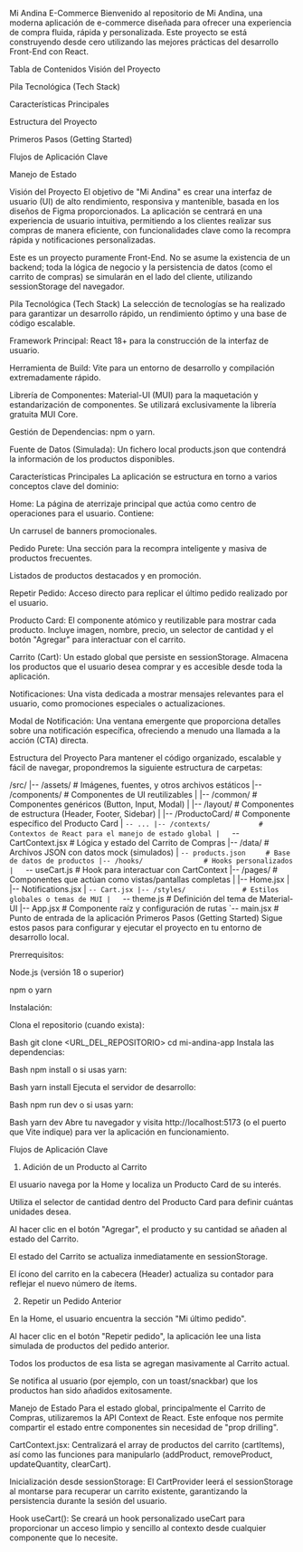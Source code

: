 Mi Andina E-Commerce
Bienvenido al repositorio de Mi Andina, una moderna aplicación de e-commerce diseñada para ofrecer una experiencia de compra fluida, rápida y personalizada. Este proyecto se está construyendo desde cero utilizando las mejores prácticas del desarrollo Front-End con React.

Tabla de Contenidos
Visión del Proyecto

Pila Tecnológica (Tech Stack)

Características Principales

Estructura del Proyecto

Primeros Pasos (Getting Started)

Flujos de Aplicación Clave

Manejo de Estado

Visión del Proyecto
El objetivo de "Mi Andina" es crear una interfaz de usuario (UI) de alto rendimiento, responsiva y mantenible, basada en los diseños de Figma proporcionados. La aplicación se centrará en una experiencia de usuario intuitiva, permitiendo a los clientes realizar sus compras de manera eficiente, con funcionalidades clave como la recompra rápida y notificaciones personalizadas.

Este es un proyecto puramente Front-End. No se asume la existencia de un backend; toda la lógica de negocio y la persistencia de datos (como el carrito de compras) se simularán en el lado del cliente, utilizando sessionStorage del navegador.

Pila Tecnológica (Tech Stack)
La selección de tecnologías se ha realizado para garantizar un desarrollo rápido, un rendimiento óptimo y una base de código escalable.

Framework Principal: React 18+ para la construcción de la interfaz de usuario.

Herramienta de Build: Vite para un entorno de desarrollo y compilación extremadamente rápido.

Librería de Componentes: Material-UI (MUI) para la maquetación y estandarización de componentes. Se utilizará exclusivamente la librería gratuita MUI Core.

Gestión de Dependencias: npm o yarn.

Fuente de Datos (Simulada): Un fichero local products.json que contendrá la información de los productos disponibles.

Características Principales
La aplicación se estructura en torno a varios conceptos clave del dominio:

Home: La página de aterrizaje principal que actúa como centro de operaciones para el usuario. Contiene:

Un carrusel de banners promocionales.

Pedido Purete: Una sección para la recompra inteligente y masiva de productos frecuentes.

Listados de productos destacados y en promoción.

Repetir Pedido: Acceso directo para replicar el último pedido realizado por el usuario.

Producto Card: El componente atómico y reutilizable para mostrar cada producto. Incluye imagen, nombre, precio, un selector de cantidad y el botón "Agregar" para interactuar con el carrito.

Carrito (Cart): Un estado global que persiste en sessionStorage. Almacena los productos que el usuario desea comprar y es accesible desde toda la aplicación.

Notificaciones: Una vista dedicada a mostrar mensajes relevantes para el usuario, como promociones especiales o actualizaciones.

Modal de Notificación: Una ventana emergente que proporciona detalles sobre una notificación específica, ofreciendo a menudo una llamada a la acción (CTA) directa.

Estructura del Proyecto
Para mantener el código organizado, escalable y fácil de navegar, propondremos la siguiente estructura de carpetas:

/src/
|-- /assets/              # Imágenes, fuentes, y otros archivos estáticos
|-- /components/          # Componentes de UI reutilizables
|   |-- /common/          # Componentes genéricos (Button, Input, Modal)
|   |-- /layout/          # Componentes de estructura (Header, Footer, Sidebar)
|   |-- /ProductoCard/    # Componente específico del Producto Card
|   `-- ...
|-- /contexts/            # Contextos de React para el manejo de estado global
|   `-- CartContext.jsx   # Lógica y estado del Carrito de Compras
|-- /data/                # Archivos JSON con datos mock (simulados)
|   `-- products.json     # Base de datos de productos
|-- /hooks/               # Hooks personalizados
|   `-- useCart.js        # Hook para interactuar con CartContext
|-- /pages/               # Componentes que actúan como vistas/pantallas completas
|   |-- Home.jsx
|   |-- Notifications.jsx
|   `-- Cart.jsx
|-- /styles/              # Estilos globales o temas de MUI
|   `-- theme.js          # Definición del tema de Material-UI
|-- App.jsx               # Componente raíz y configuración de rutas
`-- main.jsx              # Punto de entrada de la aplicación
Primeros Pasos (Getting Started)
Sigue estos pasos para configurar y ejecutar el proyecto en tu entorno de desarrollo local.

Prerrequisitos:

Node.js (versión 18 o superior)

npm o yarn

Instalación:

Clona el repositorio (cuando exista):

Bash
git clone <URL_DEL_REPOSITORIO>
cd mi-andina-app
Instala las dependencias:

Bash
npm install
o si usas yarn:

Bash
yarn install
Ejecuta el servidor de desarrollo:

Bash
npm run dev
o si usas yarn:

Bash
yarn dev
Abre tu navegador y visita http://localhost:5173 (o el puerto que Vite indique) para ver la aplicación en funcionamiento.

Flujos de Aplicación Clave
1. Adición de un Producto al Carrito

El usuario navega por la Home y localiza un Producto Card de su interés.

Utiliza el selector de cantidad dentro del Producto Card para definir cuántas unidades desea.

Al hacer clic en el botón "Agregar", el producto y su cantidad se añaden al estado del Carrito.

El estado del Carrito se actualiza inmediatamente en sessionStorage.

El ícono del carrito en la cabecera (Header) actualiza su contador para reflejar el nuevo número de ítems.

2. Repetir un Pedido Anterior

En la Home, el usuario encuentra la sección "Mi último pedido".

Al hacer clic en el botón "Repetir pedido", la aplicación lee una lista simulada de productos del pedido anterior.

Todos los productos de esa lista se agregan masivamente al Carrito actual.

Se notifica al usuario (por ejemplo, con un toast/snackbar) que los productos han sido añadidos exitosamente.

Manejo de Estado
Para el estado global, principalmente el Carrito de Compras, utilizaremos la API Context de React. Este enfoque nos permite compartir el estado entre componentes sin necesidad de "prop drilling".

CartContext.jsx: Centralizará el array de productos del carrito (cartItems), así como las funciones para manipularlo (addProduct, removeProduct, updateQuantity, clearCart).

Inicialización desde sessionStorage: El CartProvider leerá el sessionStorage al montarse para recuperar un carrito existente, garantizando la persistencia durante la sesión del usuario.

Hook useCart(): Se creará un hook personalizado useCart para proporcionar un acceso limpio y sencillo al contexto desde cualquier componente que lo necesite.
